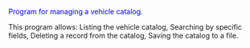 <p style="color:blue;"> Program for managing a vehicle catalog. </p>

This program allows:
Listing the vehicle catalog,
Searching by specific fields,
Deleting a record from the catalog,
Saving the catalog to a file.
